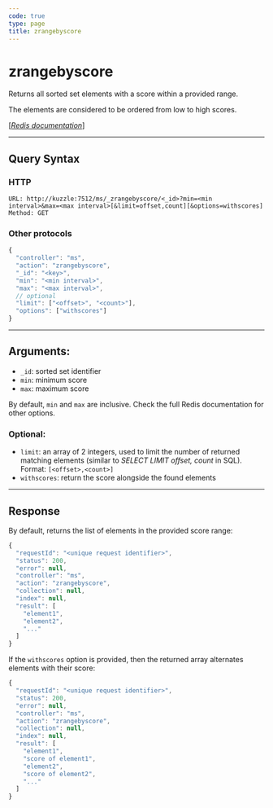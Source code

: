 ```yaml
---
code: true
type: page
title: zrangebyscore
---
```


# zrangebyscore

<SinceBadge version="1.0.0" />

Returns all sorted set elements with a score within a provided range.

The elements are considered to be ordered from low to high scores.

[[_Redis documentation_]](https://redis.io/commands/zrangebyscore)

---

## Query Syntax

### HTTP

```http
URL: http://kuzzle:7512/ms/_zrangebyscore/<_id>?min=<min interval>&max=<max interval>[&limit=offset,count][&options=withscores]
Method: GET
```

### Other protocols

```js
{
  "controller": "ms",
  "action": "zrangebyscore",
  "_id": "<key>",
  "min": "<min interval>",
  "max": "<max interval>",
  // optional
  "limit": ["<offset>", "<count>"],
  "options": ["withscores"]
}
```

---

## Arguments:

- `_id`: sorted set identifier
- `min`: minimum score
- `max`: maximum score

By default, `min` and `max` are inclusive. Check the full Redis documentation for other options.

### Optional:

- `limit`: an array of 2 integers, used to limit the number of returned matching elements (similar to _SELECT LIMIT offset, count_ in SQL). Format: `[<offset>,<count>]`
- `withscores`: return the score alongside the found elements

---

## Response

By default, returns the list of elements in the provided score range:

```javascript
{
  "requestId": "<unique request identifier>",
  "status": 200,
  "error": null,
  "controller": "ms",
  "action": "zrangebyscore",
  "collection": null,
  "index": null,
  "result": [
    "element1",
    "element2",
    "..."
  ]
}
```

If the `withscores` option is provided, then the returned array alternates elements with their score:

```javascript
{
  "requestId": "<unique request identifier>",
  "status": 200,
  "error": null,
  "controller": "ms",
  "action": "zrangebyscore",
  "collection": null,
  "index": null,
  "result": [
    "element1",
    "score of element1",
    "element2",
    "score of element2",
    "..."
  ]
}
```
